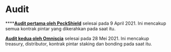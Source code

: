 # Audit

****[**Audit pertama oleh PeckShield**](https://github.com/peckshield/publications/blob/master/audit\_reports/PeckShield-Audit-Report-OlympusDAO-v1.0.pdf) selesai pada 9 April 2021. Ini mencakup semua kontrak pintar yang dikerahkan pada saat itu.

&#x20;[**Audit kedua oleh Omniscia**](https://omniscia.io/olympusdao-algorithmic-currency-protocol) selesai pada 28 Mei 2021. Ini mencakup treasury, distributor, kontrak pintar staking dan bonding pada saat itu.
